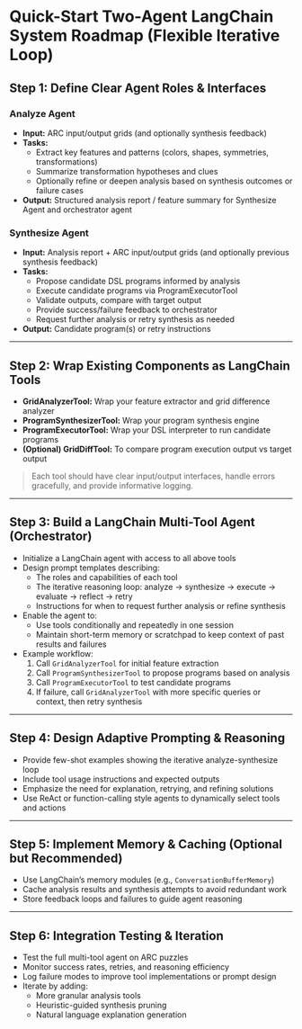 # Quick-Start Two-Agent LangChain System Roadmap (Flexible Iterative Loop)

## Step 1: Define Clear Agent Roles & Interfaces

### Analyze Agent
- **Input:** ARC input/output grids (and optionally synthesis feedback)
- **Tasks:**
  - Extract key features and patterns (colors, shapes, symmetries, transformations)
  - Summarize transformation hypotheses and clues
  - Optionally refine or deepen analysis based on synthesis outcomes or failure cases
- **Output:** Structured analysis report / feature summary for Synthesize Agent and orchestrator agent

### Synthesize Agent
- **Input:** Analysis report + ARC input/output grids (and optionally previous synthesis feedback)
- **Tasks:**
  - Propose candidate DSL programs informed by analysis
  - Execute candidate programs via ProgramExecutorTool
  - Validate outputs, compare with target output
  - Provide success/failure feedback to orchestrator
  - Request further analysis or retry synthesis as needed
- **Output:** Candidate program(s) or retry instructions

---

## Step 2: Wrap Existing Components as LangChain Tools

- **GridAnalyzerTool:** Wrap your feature extractor and grid difference analyzer  
- **ProgramSynthesizerTool:** Wrap your program synthesis engine  
- **ProgramExecutorTool:** Wrap your DSL interpreter to run candidate programs  
- **(Optional) GridDiffTool:** To compare program execution output vs target output

> Each tool should have clear input/output interfaces, handle errors gracefully, and provide informative logging.

---

## Step 3: Build a LangChain Multi-Tool Agent (Orchestrator)

- Initialize a LangChain agent with access to all above tools  
- Design prompt templates describing:
  - The roles and capabilities of each tool  
  - The iterative reasoning loop: analyze → synthesize → execute → evaluate → reflect → retry  
  - Instructions for when to request further analysis or refine synthesis  
- Enable the agent to:
  - Use tools conditionally and repeatedly in one session  
  - Maintain short-term memory or scratchpad to keep context of past results and failures  
- Example workflow:  
  1. Call `GridAnalyzerTool` for initial feature extraction  
  2. Call `ProgramSynthesizerTool` to propose programs based on analysis  
  3. Call `ProgramExecutorTool` to test candidate programs  
  4. If failure, call `GridAnalyzerTool` with more specific queries or context, then retry synthesis  

---

## Step 4: Design Adaptive Prompting & Reasoning

- Provide few-shot examples showing the iterative analyze-synthesize loop  
- Include tool usage instructions and expected outputs  
- Emphasize the need for explanation, retrying, and refining solutions  
- Use ReAct or function-calling style agents to dynamically select tools and actions

---

## Step 5: Implement Memory & Caching (Optional but Recommended)

- Use LangChain’s memory modules (e.g., `ConversationBufferMemory`)  
- Cache analysis results and synthesis attempts to avoid redundant work  
- Store feedback loops and failures to guide agent reasoning

---

## Step 6: Integration Testing & Iteration

- Test the full multi-tool agent on ARC puzzles  
- Monitor success rates, retries, and reasoning efficiency  
- Log failure modes to improve tool implementations or prompt design  
- Iterate by adding:
  - More granular analysis tools  
  - Heuristic-guided synthesis pruning  
  - Natural language explanation generation


